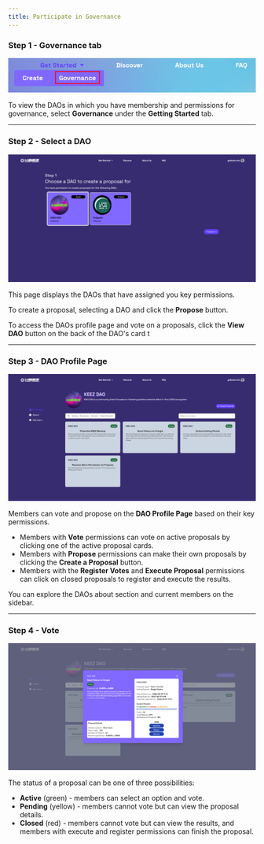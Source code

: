 ```yaml
---
title: Participate in Governance
---
```




### Step 1 - Governance tab

<div style={{textAlign: 'center'}}>

![3-1](./img/3-1_governance.png)

</div>

To view the DAOs in which you have membership and permissions for governance, select **Governance** under the **Getting Started** tab.

---
### Step 2 - Select a DAO
![3-2](./img/3-2_select_dao.png)

This page displays the DAOs that have assigned you key permissions.

To create a proposal, selecting a DAO and click the **Propose** button.

To access the DAOs profile page and vote on a proposals, click the **View DAO** button on the back of the DAO's card t

---
### Step 3 - DAO Profile Page
![3-3](./img/3-3_profile.png)

Members can vote and propose on the **DAO Profile Page** based on their key permissions.

- Members with **Vote** permissions can vote on active proposals by clicking one of the active proposal cards.
- Members with **Propose** permissions can make their own proposals by clicking the **Create a Proposal** button.
- Members with the **Register Votes** and **Execute Proposal** permissions can click on closed proposals to register and execute the results.

You can explore the DAOs about section and current members on the sidebar.

---
### Step 4 - Vote
![3-4](./img/3-4_vote.png)

The status of a proposal can be one of three possibilities:

- **Active** (green) - members can select an option and vote. 
- **Pending** (yellow) - members cannot vote but can view the proposal details. 
- **Closed** (red) - members cannot vote but can view the results, and members with execute and register permissions can finish the proposal.